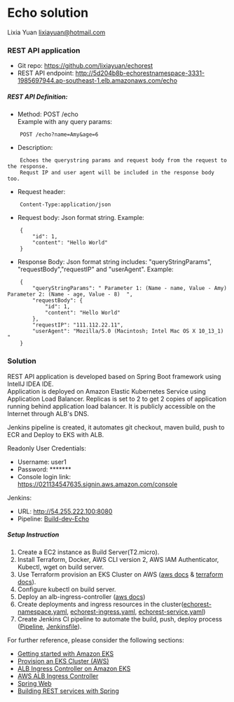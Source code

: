 # Echo solution

Lixia Yuan <lixiayuan@hotmail.com>

### REST API application

* Git repo: <https://github.com/lixiayuan/echorest>
* REST API endpoint:  <http://5d204b8b-echorestnamespace-3331-1985697944.ap-southeast-1.elb.amazonaws.com/echo>

##### REST API Definition:
* Method: POST /echo  
Example with any query params: 
```
    POST /echo?name=Amy&age=6
```
* Description: 
```
    Echoes the querystring params and request body from the request to the response. 
    Requst IP and user agent will be included in the response body too.
```
* Request header: 
```
    Content-Type:application/json
```
* Request body: Json format string. Example:
```
    {
        "id": 1,
        "content": "Hello World"
    }
```

* Response Body: Json format string includes: "queryStringParams", "requestBody","requestIP" and "userAgent".  Example: 
```
    {
        "queryStringParams": " Parameter 1: (Name - name, Value - Amy)  Parameter 2: (Name - age, Value - 8)  ",  
        "requestBody": {    
            "id": 1,  
            "content": "Hello World"  
        },  
        "requestIP": "111.112.22.11",  
        "userAgent": "Mozilla/5.0 (Macintosh; Intel Mac OS X 10_13_1) "
    }
```

### Solution 

REST API application is developed based on Spring Boot framework using IntellJ IDEA IDE.  
Application is deployed on Amazon Elastic Kubernetes Service using Application Load Balancer. Replicas is set to 2 to get 2 copies of application running behind application load balancer.
It is publicly accessible on the Internet through ALB's DNS.  


Jenkins pipeline is created, it automates git checkout, maven build, push to ECR and Deploy to EKS with ALB.

Readonly User Credentials:
* Username: user1
* Password: *******
* Console login link: https://021134547635.signin.aws.amazon.com/console

Jenkins:
* URL: http://54.255.222.100:8080
* Pipeline: [Build-dev-Echo](http://54.255.222.100:8080/job/Build-dev-Echo/)
    
##### Setup Instruction
1. Create a EC2 instance as Build Server(T2.micro).
2. Install Terraform, Docker, AWS CLI version 2, AWS IAM Authenticator, Kubectl, wget on build server.
2. Use Terraform provision an EKS Cluster on AWS ([aws docs](https://docs.aws.amazon.com/eks/latest/userguide/getting-started.html) & [terraform docs](https://learn.hashicorp.com/tutorials/terraform/eks)).
3. Configure kubectl on build server.
4. Deploy an alb-ingress-controller ([aws docs](https://docs.aws.amazon.com/eks/latest/userguide/alb-ingress.html))
5. Create deployments and ingress resources in the cluster([echorest-namespace.yaml](https://github.com/lixiayuan/echorest/blob/master/echorest-namespace.yaml), [echorest-ingress.yaml](https://github.com/lixiayuan/echorest/blob/master/echorest-ingress.yaml), [echorest-service.yaml](https://github.com/lixiayuan/echorest/blob/master/echorest-service.yaml))
6. Create Jenkins CI pipeline to automate the build, push, deploy process ([Pipeline](http://54.255.222.100:8080/job/Build-dev-Echo/), [Jenkinsfile](https://github.com/lixiayuan/echorest/blob/master/Jenkinsfile)).

For further reference, please consider the following sections:
* [Getting started with Amazon EKS](https://docs.aws.amazon.com/eks/latest/userguide/getting-started.html)
* [Provision an EKS Cluster (AWS)](https://learn.hashicorp.com/tutorials/terraform/eks)
* [ALB Ingress Controller on Amazon EKS](https://docs.aws.amazon.com/eks/latest/userguide/alb-ingress.html)
* [AWS ALB Ingress Controller](https://kubernetes-sigs.github.io/aws-alb-ingress-controller/)
* [Spring Web](https://docs.spring.io/spring-boot/docs/2.3.2.RELEASE/reference/htmlsingle/#boot-features-developing-web-applications)
* [Building REST services with Spring](https://spring.io/guides/tutorials/bookmarks/)

